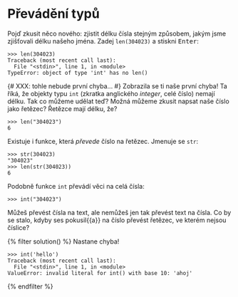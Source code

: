 # Převádění typů

Pojď zkusit něco nového: zjistit délku čísla stejným způsobem,
jakým jsme zjišťovali délku našeho jména.
Zadej `len(304023)` a stiskni <kbd>Enter</kbd>:

``` pycon
>>> len(304023)
Traceback (most recent call last):
  File "<stdin>", line 1, in <module>
TypeError: object of type 'int' has no len()
```

{# XXX: tohle nebude první chyba... #}
Zobrazila se ti naše první chyba!
Ta říká, že objekty typu `int` (zkratka anglického *integer*, celé číslo)
nemají délku.
Tak co můžeme udělat teď?
Možná můžeme zkusit napsat naše číslo jako řetězec?
Řetězce mají délku, že?

```pycon
>>> len("304023")
6
```

Existuje i funkce, která *převede* číslo na řetězec. Jmenuje se `str`:

```pycon
>>> str(304023)
"304023"
>>> len(str(304023))
6
```

Podobně funkce `int` převádí věci na celá čísla:

```pycon
>>> int("304023")
```

Můžeš převést čísla na text, ale nemůžeš jen tak převést text na čísla.
Co by se stalo, kdyby ses pokusil{{a}} na číslo převést řetězec, ve kterém
nejsou číslice?

{% filter solution() %}
Nastane chyba!

``` pycon
>>> int('hello')
Traceback (most recent call last):
  File "<stdin>", line 1, in <module>
ValueError: invalid literal for int() with base 10: 'ahoj'
```
{% endfilter %}
